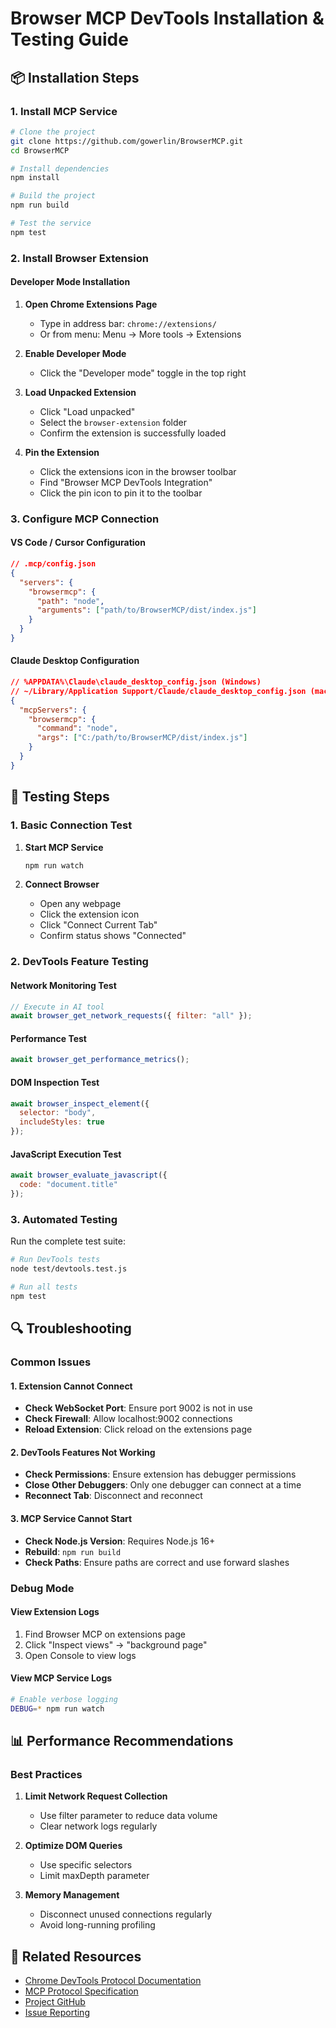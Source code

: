 # Browser MCP DevTools Installation & Testing Guide

## 📦 Installation Steps

### 1. Install MCP Service

```bash
# Clone the project
git clone https://github.com/gowerlin/BrowserMCP.git
cd BrowserMCP

# Install dependencies
npm install

# Build the project
npm run build

# Test the service
npm test
```

### 2. Install Browser Extension

#### Developer Mode Installation

1. **Open Chrome Extensions Page**
   - Type in address bar: `chrome://extensions/`
   - Or from menu: Menu → More tools → Extensions

2. **Enable Developer Mode**
   - Click the "Developer mode" toggle in the top right

3. **Load Unpacked Extension**
   - Click "Load unpacked"
   - Select the `browser-extension` folder
   - Confirm the extension is successfully loaded

4. **Pin the Extension**
   - Click the extensions icon in the browser toolbar
   - Find "Browser MCP DevTools Integration"
   - Click the pin icon to pin it to the toolbar

### 3. Configure MCP Connection

#### VS Code / Cursor Configuration

```json
// .mcp/config.json
{
  "servers": {
    "browsermcp": {
      "path": "node",
      "arguments": ["path/to/BrowserMCP/dist/index.js"]
    }
  }
}
```

#### Claude Desktop Configuration

```json
// %APPDATA%\Claude\claude_desktop_config.json (Windows)
// ~/Library/Application Support/Claude/claude_desktop_config.json (macOS)
{
  "mcpServers": {
    "browsermcp": {
      "command": "node",
      "args": ["C:/path/to/BrowserMCP/dist/index.js"]
    }
  }
}
```

## 🧪 Testing Steps

### 1. Basic Connection Test

1. **Start MCP Service**
   ```bash
   npm run watch
   ```

2. **Connect Browser**
   - Open any webpage
   - Click the extension icon
   - Click "Connect Current Tab"
   - Confirm status shows "Connected"

### 2. DevTools Feature Testing

#### Network Monitoring Test
```javascript
// Execute in AI tool
await browser_get_network_requests({ filter: "all" });
```

#### Performance Test
```javascript
await browser_get_performance_metrics();
```

#### DOM Inspection Test
```javascript
await browser_inspect_element({ 
  selector: "body",
  includeStyles: true 
});
```

#### JavaScript Execution Test
```javascript
await browser_evaluate_javascript({ 
  code: "document.title" 
});
```

### 3. Automated Testing

Run the complete test suite:
```bash
# Run DevTools tests
node test/devtools.test.js

# Run all tests
npm test
```

## 🔍 Troubleshooting

### Common Issues

#### 1. Extension Cannot Connect
- **Check WebSocket Port**: Ensure port 9002 is not in use
- **Check Firewall**: Allow localhost:9002 connections
- **Reload Extension**: Click reload on the extensions page

#### 2. DevTools Features Not Working
- **Check Permissions**: Ensure extension has debugger permissions
- **Close Other Debuggers**: Only one debugger can connect at a time
- **Reconnect Tab**: Disconnect and reconnect

#### 3. MCP Service Cannot Start
- **Check Node.js Version**: Requires Node.js 16+
- **Rebuild**: `npm run build`
- **Check Paths**: Ensure paths are correct and use forward slashes

### Debug Mode

#### View Extension Logs
1. Find Browser MCP on extensions page
2. Click "Inspect views" → "background page"
3. Open Console to view logs

#### View MCP Service Logs
```bash
# Enable verbose logging
DEBUG=* npm run watch
```

## 📊 Performance Recommendations

### Best Practices

1. **Limit Network Request Collection**
   - Use filter parameter to reduce data volume
   - Clear network logs regularly

2. **Optimize DOM Queries**
   - Use specific selectors
   - Limit maxDepth parameter

3. **Memory Management**
   - Disconnect unused connections regularly
   - Avoid long-running profiling

## 🔗 Related Resources

- [Chrome DevTools Protocol Documentation](https://chromedevtools.github.io/devtools-protocol/)
- [MCP Protocol Specification](https://modelcontextprotocol.io/specification)
- [Project GitHub](https://github.com/gowerlin/BrowserMCP)
- [Issue Reporting](https://github.com/gowerlin/BrowserMCP/issues)